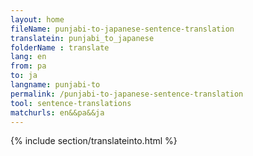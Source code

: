 ```yaml
---
layout: home
fileName: punjabi-to-japanese-sentence-translation
translatein: punjabi_to_japanese
folderName : translate
lang: en
from: pa
to: ja
langname: punjabi-to
permalink: /punjabi-to-japanese-sentence-translation
tool: sentence-translations
matchurls: en&&pa&&ja
---
```

{% include section/translateinto.html %}

